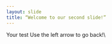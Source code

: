 ```yaml
---
layout: slide
title: “Welcome to our second slide!”
---
```

Your test
Use the left arrow to go back!\
